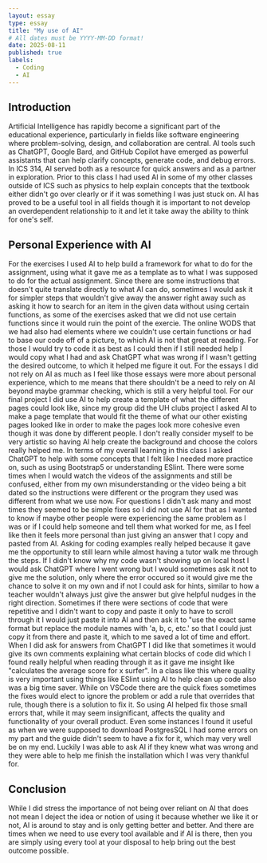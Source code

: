 ```yaml
---
layout: essay
type: essay
title: "My use of AI"
# All dates must be YYYY-MM-DD format!
date: 2025-08-11
published: true
labels:
  - Coding
  - AI
---
```


## Introduction
  Artificial Intelligence has rapidly become a significant part of the educational experience, particularly in fields like software engineering where problem-solving, design, and collaboration are central. AI tools such as ChatGPT, Google Bard, and GitHub Copilot have emerged as powerful assistants that can help clarify concepts, generate code, and debug errors. In ICS 314, AI served both as a resource for quick answers and as a partner in exploration.
  Prior to this class I had used AI in some of my other classes outside of ICS such as physics to help explain concepts that the textbook either didn't go over clearly or if it was something I was just stuck on. AI has proved to be a useful tool in all fields though it is important to not develop an overdependent relationship to it and let it take away the ability to think for one's self.

## Personal Experience with AI
  For the exercises I used AI to help build a framework for what to do for the assignment, using what it gave me as a template as to what I was supposed to do for the actual assignment. Since there are some instructions that doesn't quite translate directly to what AI can do, sometimes I would ask it for simpler steps that wouldn't give away the answer right away such as asking it how to search for an item in the given data without using certain  functions, as some of the exercises asked that we did not use certain functions since it would ruin the point of the exercie. The online WODS that we had also had elements where we couldn't use certain functions or had to base our code off of a picture, to which AI is not that great at reading. For those I would try to code it as best as I could then if I still needed help I would copy what I had and ask ChatGPT what was wrong if I wasn't getting the desired outcome, to which it helped me figure it out. For the essays I did not rely on AI as much as I feel like those essays were more about personal experience, which to me means that there shouldn't be a need to rely on AI beyond maybe grammar checking, which is still a very helpful tool. For our final project I did use AI to help create a template of what the different pages could look like, since my group did the UH clubs project I asked AI to make a page template that would fit the theme of what our other existing pages looked like in order to make the pages look more cohesive even though it was done by different people. I don't really consider myself to be very artistic so having AI help create the background and choose the colors really helped me. In terms of my overall learning in this class I asked ChatGPT to help with some concepts that I felt like I needed  more practice on, such as using Bootstrap5 or understanding ESlint. There were some times when I would watch the videos of the assignments and still be confused, either from my own misunderstanding or the video being a bit dated so the instructions were different or the program they used was different from what we use now. For questions I didn't ask many and most times they seemed to be simple fixes so I did not use AI for that as I wanted to know if maybe other people were experiencing the same problem as I was or if I could help someone and tell them what worked for me, as I feel like then it feels more personal than just giving an answer that I copy and pasted from AI. Asking for coding examples really helped because it gave me the opportunity to still learn while almost having a tutor walk me through the steps. If I didn't know why my code wasn't showing up on local host I would ask ChatGPT where I went wrong but I would sometimes ask it not to give me the solution, only where the error occured so it would give me the chance to solve it on my own and if not I could ask for hints, similar to how a teacher wouldn't always just give the answer but give helpful nudges in the right direction. Sometimes if there were sections of code that were repetitive and I didn't want to copy and paste it only to have to scroll through it I would just paste it into AI and then ask it to "use the exact same format but replace the module names with 'a, b, c, etc.' so that I could just copy it from there and paste it, which to me saved a lot of time and effort. When I did ask for answers from ChatGPT I did like that sometimes it would give its own comments explaining what certain blocks of code did which I found really helpful when reading through it as it gave me insight like "calculates the average score for x surfer". In a class like this where quality is very important using things like ESlint using AI to help clean up code also was a big time saver. While on VSCode there are the quick fixes sometimes the fixes would elect to ignore the problem or add a rule that overrides that rule, though there is a solution to fix it. So using AI helped fix those small errors that, while it may seem insignificant, affects the quality and functionality of your overall product. Even some instances I found it useful as when we were supposed to download PostgresSQL I had some errors on my part and the guide didn't seem to have a fix for it, which may very well be on my end. Luckily I was able to ask AI if they knew what was wrong and they were able to help me finish the installation which I was very thankful for.

## Conclusion
  While I did stress the importance of not being over reliant on AI that does not mean I deject the idea or notion of using it because whether we like it or not, AI is around to stay and is only getting better and better. And there are times when we need to use every tool available and if AI is there, then you are simply using every tool at your disposal to help bring out the best outcome possible.
